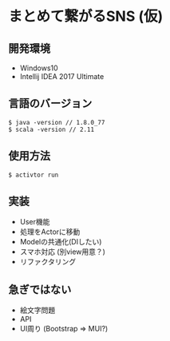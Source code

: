 # まとめて繋がるSNS (仮)

## 開発環境
- Windows10
- Intellij IDEA 2017 Ultimate

## 言語のバージョン
```
$ java -version // 1.8.0_77
$ scala -version // 2.11
```

## 使用方法
```
$ activtor run
```

## 実装
- User機能
- 処理をActorに移動
- Modelの共通化(DIしたい)
- スマホ対応 (別view用意？)
- リファクタリング

## 急ぎではない
- 絵文字問題
- API
- UI周り (Bootstrap => MUI?)